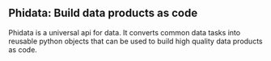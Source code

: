 ## Phidata: Build data products as code

Phidata is a universal api for data. It converts common data tasks into reusable python objects that can be used to build high quality data products as code.

